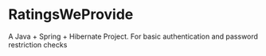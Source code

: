 # RatingsWeProvide

A Java + Spring + Hibernate Project.
For basic authentication and password restriction checks
